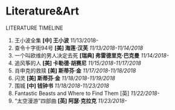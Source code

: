 # Literature&Art
LITERATURE TIMELINE

1. 王小波全集 **[中] 王小波** 11/13/2018-
2. 查令十字街94号 **[美] 海莲·汉芙** *11/13/2018-11/14/2018*
3. 一个叫欧维的男人决定去死 **[瑞典] 弗雷德里克·巴克曼** *11/14/2018-* 
4. 追风筝的人 **[美\] 卡勒德·胡赛尼** *11/15/2018-11/17/2018* 
5. 肖申克的救赎 **[美] 斯蒂芬·金** *11/17/2018-11/18/2018* 
6. 闪灵 **[美] 斯蒂芬·金** *11/18/2018-11/19/2018* 
7. 围城 **[中] 钱钟书** *11/18/2018-11/23/2018* 
8. Fantastic Beasts and Where to Find Them [英] *11/22/2018-*  
9.  “太空漫游”四部曲 **[英] 阿瑟·克拉克** *11/23/2018-* 

